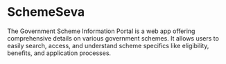 # SchemeSeva
The Government Scheme Information Portal is a web app offering comprehensive details on various government schemes. It allows users to easily search, access, and understand scheme specifics like eligibility, benefits, and application processes.
